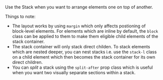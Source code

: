 Use the Stack when you want to arrange elements one on top of another.

Things to note:

- The layout works by using `margin` which only affects postioning of block-level elements. For elements which are inline by default, the `block` class can be applied to them to make them eligible child elements of the stack container.
- The stack container will only stack direct childen. To stack elements which are nested deeper, you can nest stacks i.e. use the `stack-l` class on a child element which then becomes the stack container for its own direct children.
- You can _split_ a stack using the `split-after` prop class which is useful when you want two visually separate sections within a stack.
